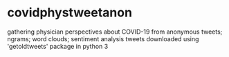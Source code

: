 # covidphystweetanon
gathering physician perspectives about COVID-19 from anonymous tweets; ngrams; word clouds; sentiment analysis
tweets downloaded using 'getoldtweets' package in python 3
